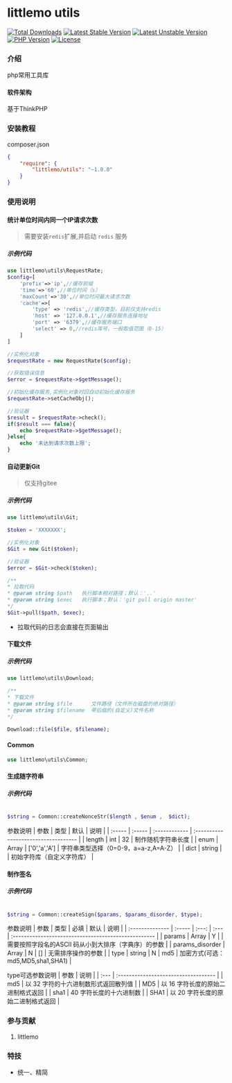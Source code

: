 
littlemo utils
===============

[![Total Downloads](https://poser.pugx.org/littlemo/utils/downloads)](https://packagist.org/packages/littlemo/utils)
[![Latest Stable Version](https://poser.pugx.org/littlemo/utils/v/stable)](https://packagist.org/packages/littlemo/utils)
[![Latest Unstable Version](https://poser.pugx.org/littlemo/utils/v/unstable)](https://packagist.org/packages/littlemo/utils)
[![PHP Version](https://img.shields.io/badge/php-%3E%3D7.0-8892BF.svg)](http://www.php.net/)
[![License](https://poser.pugx.org/littlemo/utils/license)](https://packagist.org/packages/littlemo/utils)

### 介绍
php常用工具库

#### 软件架构
基于ThinkPHP


### 安装教程

composer.json
```json
{
    "require": {
        "littlemo/utils": "~1.0.0"
    }
}
```

### 使用说明

#### 统计单位时间内同一个IP请求次数

>需要安装`redis`扩展,并启动 `redis` 服务

##### 示例代码


```php
use littlemo\utils\RequestRate;
$config=[
    'prefix'=>'ip',//缓存前缀
    'time'=>'60',//单位时间（s）
    'maxCount'=>'30',//单位时间最大请求次数
    'cache'=>[
        'type' => 'redis',//缓存类型，目前仅支持redis
        'host' => '127.0.0.1',//缓存服务连接地址
        'port' => '6379',//缓存服务端口
        'select' => 0,//redis库号，一般取值范围（0-15）
    ]
]

//实例化对象
$requestRate = new RequestRate($config);

//获取错误信息
$error = $requestRate->$getMessage();

//初始化缓存服务,实例化对象时回自动初始化缓存服务
$requestRate->setCacheObj();

//验证器
$result = $requestRate->check();
if($result === false){
    echo $requestRate->$getMessage();
}else{
    echo '未达到请求次数上限';
}

```

#### 自动更新Git

> 仅支持gitee

##### 示例代码


```php
use littlemo\utils\Git;

$token = 'XXXXXXX';

//实例化对象
$Git = new Git($token);

//验证器
$error = $Git->check($token);

/**
* 拉取代码
* @param string $path   执行脚本相对路径；默认：'..'
* @param string $exec   执行脚本；默认：'git pull origin master'
*/
$Git->pull($path, $exec);

```
- 拉取代码的日志会直接在页面输出

#### 下载文件

##### 示例代码


```php
use littlemo\utils\Download;

/**
* 下载文件
* @param string $file      文件路径（文件所在磁盘的绝对路径）
* @param string $filename  带后缀的(自定义)文件名称
*/

Download::file($file, $filename);

```

#### Common

```php
use littlemo\utils\Common;

```

#### 生成随字符串

##### 示例代码


```php

$string = Common::createNonceStr($length , $enum ,  $dict);

```

参数说明
| 参数   | 类型   | 默认          | 说明                                 |
| :----- | :----- | :------------ | :----------------------------------- |
| length | int    | 32            | 制作随机字符串长度                   |
| enum   | Array  | ['0','a','A'] | 字符串类型选择（0=0-9，a=a-z,A=A-Z） |
| dict   | string |               | 初始字符库（自定义字符库）           |


#### 制作签名

##### 示例代码


```php

$string = Common::createSign($params, $params_disorder, $type);

```

参数说明
| 参数            | 类型   | 必填  | 默认 | 说明                                                 |
| :-------------- | :----- | :---: | :--- | :--------------------------------------------------- |
| params          | Array  |   Y   |      | 需要按照字段名的ASCII 码从小到大排序（字典序）的参数 |
| params_disorder | Array  |   N   | []   | 无需排序操作的参数                                   |
| type            | string |   N   | md5  | 加密方式(可选：md5,MD5,sha1,SHA1)                    |

type可选参数说明
| 参数 | 说明                                 |
| :--- | :----------------------------------- |
| md5  | 以 32 字符的十六进制数形式返回散列值 |
| MD5  | 以 16 字符长度的原始二进制格式返回   |
| sha1 | 40 字符长度的十六进制数              |
| SHA1 | 以 20 字符长度的原始二进制格式返回   |

### 参与贡献

1.  littlemo


### 特技

- 统一、精简
